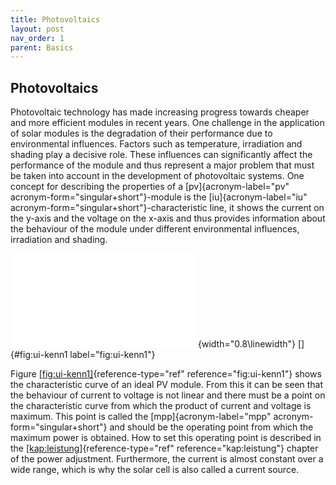 ```yaml
---
title: Photovoltaics
layout: post
nav_order: 1
parent: Basics
---
```


## Photovoltaics

Photovoltaic technology has made increasing progress towards cheaper and
more efficient modules in recent years. One challenge in the application
of solar modules is the degradation of their performance due to
environmental influences. Factors such as temperature, irradiation and
shading play a decisive role. These influences can significantly affect
the performance of the module and thus represent a major problem that
must be taken into account in the development of photovoltaic systems.
One concept for describing the properties of a [pv]{acronym-label="pv"
acronym-form="singular+short"}-module is the [iu]{acronym-label="iu"
acronym-form="singular+short"}-characteristic line, it shows the current
on the y-axis and the voltage on the x-axis and thus provides
information about the behaviour of the module under different
environmental influences, irradiation and shading.

![image](import/iu-kennlinie.pdf){width="0.8\\linewidth"}
[]{#fig:ui-kenn1 label="fig:ui-kenn1"}

Figure [\[fig:ui-kenn1\]](#fig:ui-kenn1){reference-type="ref"
reference="fig:ui-kenn1"} shows the characteristic curve of an ideal PV
module. From this it can be seen that the behaviour of current to
voltage is not linear and there must be a point on the characteristic
curve from which the product of current and voltage is maximum. This
point is called the [mpp]{acronym-label="mpp"
acronym-form="singular+short"} and should be the operating point from
which the maximum power is obtained. How to set this operating point is
described in the [\[kap:leistung\]](#kap:leistung){reference-type="ref"
reference="kap:leistung"} chapter of the power adjustment. Furthermore,
the current is almost constant over a wide range, which is why the solar
cell is also called a current source.

